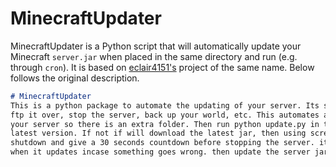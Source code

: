 # MinecraftUpdater
MinecraftUpdater is a Python script that will automatically update your Minecraft ``server.jar`` when placed in the same directory and run (e.g. through ``cron``). It is based on [eclair4151's](https://github.com/eclair4151) project of the same name. Below follows the original description.

```markdown
# MinecraftUpdater
This is a python package to automate the updating of your server. Its so annoying to try and download the jar,
ftp it over, stop the server, back up your world, etc. This automates alll that. just git clone this in the root of
your server so there is an extra folder. Then run python update.py in the new folder. it will check if you have the
latest version. If not if will download the latest jar, then using screen it will announce to the server that it will
shutdown and give a 30 seconds countdown before stopping the server. it will then backup your world into a new folder
when it updates incase something goes wrong. then update the server jar and start the server back up in screen so its in the background.
```

